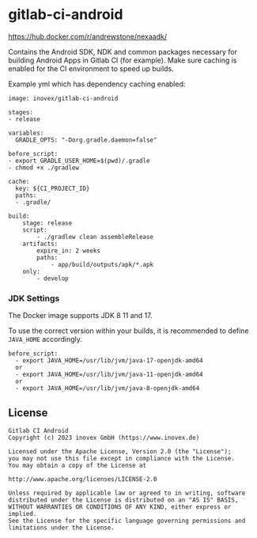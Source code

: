# gitlab-ci-android

https://hub.docker.com/r/andrewstone/nexaadk/

Contains the Android SDK, NDK and common packages necessary for building Android Apps in Gitlab CI (for example).
Make sure caching is enabled for the CI environment to speed up builds.

Example yml which has dependency caching enabled:

```
image: inovex/gitlab-ci-android

stages:
- release

variables:
  GRADLE_OPTS: "-Dorg.gradle.daemon=false"

before_script:
- export GRADLE_USER_HOME=$(pwd)/.gradle
- chmod +x ./gradlew

cache:
  key: ${CI_PROJECT_ID}
  paths:
  - .gradle/

build:
    stage: release
    script:
        - ./gradlew clean assembleRelease
    artifacts:
        expire_in: 2 weeks
        paths:
            - app/build/outputs/apk/*.apk
    only:
        - develop
```

### JDK Settings
The Docker image supports JDK 8 11 and 17.

To use the correct version within your builds, it is recommended to define `JAVA_HOME` accordingly.

```
before_script: 
  - export JAVA_HOME=/usr/lib/jvm/java-17-openjdk-amd64
  or
  - export JAVA_HOME=/usr/lib/jvm/java-11-openjdk-amd64
  or
  - export JAVA_HOME=/usr/lib/jvm/java-8-openjdk-amd64
```


## License

```
Gitlab CI Android
Copyright (c) 2023 inovex GmbH (https://www.inovex.de)

Licensed under the Apache License, Version 2.0 (the "License");
you may not use this file except in compliance with the License.
You may obtain a copy of the License at

http://www.apache.org/licenses/LICENSE-2.0

Unless required by applicable law or agreed to in writing, software
distributed under the License is distributed on an "AS IS" BASIS,
WITHOUT WARRANTIES OR CONDITIONS OF ANY KIND, either express or implied.
See the License for the specific language governing permissions and
limitations under the License.
```
